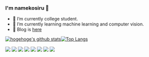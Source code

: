 ### I'm namekosiru 👋
- 🔭 I’m currently college student.
- 🌱 I’m currently learning machine learning and computer vision.
- 📖 Blog is [here](https://namekosiru.hatenablog.com/)


<!-- リポジトリステータス -->
[![hogehoge's github stats](https://github-readme-stats.vercel.app/api?username=namekosiru&hide=contribs&count_private=true&show_icons=true&theme=tokyonight&line_height=24)](https://github.com/namekosiru/)[![Top Langs](https://github-readme-stats.vercel.app/api/top-langs/?username=namekosiru&layout=compact&theme=tokyonight)](https://github.com/anuraghazra/github-readme-stats)

<div align="left">
<img align="center" src="https://img.shields.io/badge/-Unity-000000.svg?logo=unity&style=plastic">
<img align="center" src="https://img.shields.io/badge/-Python-blue.svg?logo=python&style=plastic">
<img align="center" src="https://img.shields.io/badge/-Amazon%20aws-orange.svg?logo=amazon-aws&style=plastic">
<img align="center" src="https://img.shields.io/badge/-Github-181717.svg?logo=github&style=plastic">
<img align="center" src="https://img.shields.io/badge/-React-blue.svg?logo=react&style=plastic">
<img align="center" src="https://img.shields.io/badge/-Typescript-007ACC.svg?logo=typescript&style=plastic">
<img align="center" src="https://img.shields.io/badge/-Node.js-339933.svg?logo=node.js&style=plastic">
<img align="center" src="https://img.shields.io/badge/-Windows-0078D6.svg?logo=windows&style=plastic">
</div>




<!--
**namekosiru/namekosiru** is a ✨ _special_ ✨ repository because its `README.md` (this file) appears on your GitHub profile.

Here are some ideas to get you started:

- 🔭 I’m currently working on ...
- 🌱 I’m currently learning ...
- 👯 I’m looking to collaborate on ...
- 🤔 I’m looking for help with ...
- 💬 Ask me about ...
- 📫 How to reach me: ...
- 😄 Pronouns: ...
- ⚡ Fun fact: ...
-->
